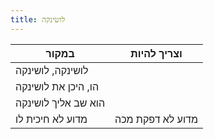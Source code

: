 ```yaml
---
title: לושינקה
---
```


| במקור                     | וצריך להיות            |
|---------------------------|------------------------|
| לושינקה, לושינקה          |                        |
| הו, היכן את לושינקה       |                        |
| הוא שב אליך לושינקה       |                        |
| מדוע לא חיכית לו          | מדוע לא דפקת מכה       |
